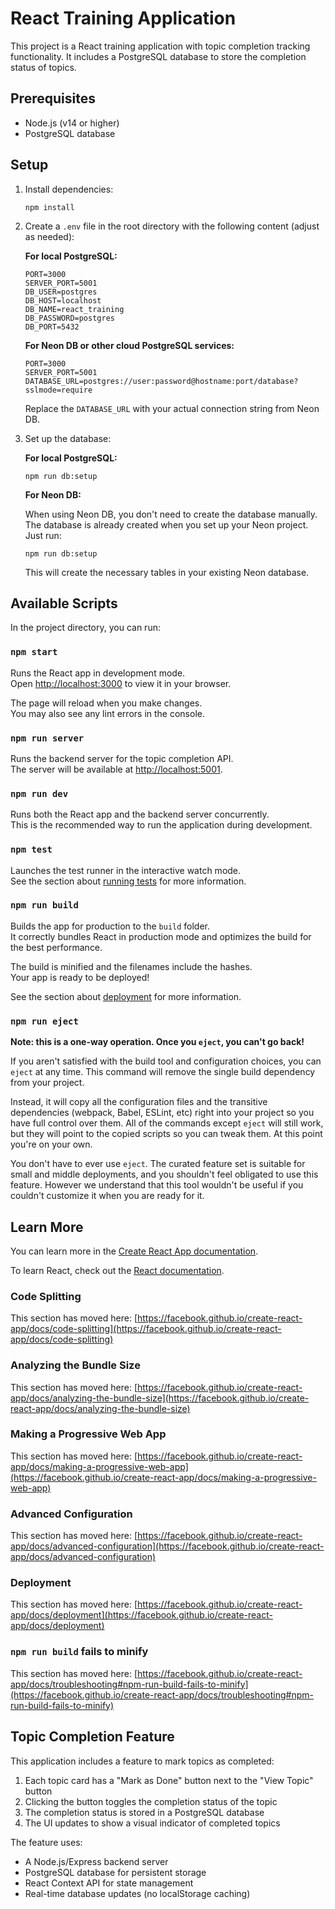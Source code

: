 # React Training Application

This project is a React training application with topic completion tracking functionality. It includes a PostgreSQL database to store the completion status of topics.

## Prerequisites

- Node.js (v14 or higher)
- PostgreSQL database

## Setup

1. Install dependencies:
   ```
   npm install
   ```

2. Create a `.env` file in the root directory with the following content (adjust as needed):

   **For local PostgreSQL:**
   ```
   PORT=3000
   SERVER_PORT=5001
   DB_USER=postgres
   DB_HOST=localhost
   DB_NAME=react_training
   DB_PASSWORD=postgres
   DB_PORT=5432
   ```

   **For Neon DB or other cloud PostgreSQL services:**
   ```
   PORT=3000
   SERVER_PORT=5001
   DATABASE_URL=postgres://user:password@hostname:port/database?sslmode=require
   ```
   
   Replace the `DATABASE_URL` with your actual connection string from Neon DB.

3. Set up the database:
   
   **For local PostgreSQL:**
   ```
   npm run db:setup
   ```
   
   **For Neon DB:**
   
   When using Neon DB, you don't need to create the database manually. The database is already created when you set up your Neon project. Just run:
   ```
   npm run db:setup
   ```
   This will create the necessary tables in your existing Neon database.

## Available Scripts

In the project directory, you can run:

### `npm start`

Runs the React app in development mode.\
Open [http://localhost:3000](http://localhost:3000) to view it in your browser.

The page will reload when you make changes.\
You may also see any lint errors in the console.

### `npm run server`

Runs the backend server for the topic completion API.\
The server will be available at [http://localhost:5001](http://localhost:5001).

### `npm run dev`

Runs both the React app and the backend server concurrently.\
This is the recommended way to run the application during development.

### `npm test`

Launches the test runner in the interactive watch mode.\
See the section about [running tests](https://facebook.github.io/create-react-app/docs/running-tests) for more information.

### `npm run build`

Builds the app for production to the `build` folder.\
It correctly bundles React in production mode and optimizes the build for the best performance.

The build is minified and the filenames include the hashes.\
Your app is ready to be deployed!

See the section about [deployment](https://facebook.github.io/create-react-app/docs/deployment) for more information.

### `npm run eject`

**Note: this is a one-way operation. Once you `eject`, you can't go back!**

If you aren't satisfied with the build tool and configuration choices, you can `eject` at any time. This command will remove the single build dependency from your project.

Instead, it will copy all the configuration files and the transitive dependencies (webpack, Babel, ESLint, etc) right into your project so you have full control over them. All of the commands except `eject` will still work, but they will point to the copied scripts so you can tweak them. At this point you're on your own.

You don't have to ever use `eject`. The curated feature set is suitable for small and middle deployments, and you shouldn't feel obligated to use this feature. However we understand that this tool wouldn't be useful if you couldn't customize it when you are ready for it.

## Learn More

You can learn more in the [Create React App documentation](https://facebook.github.io/create-react-app/docs/getting-started).

To learn React, check out the [React documentation](https://reactjs.org/).

### Code Splitting

This section has moved here: [https://facebook.github.io/create-react-app/docs/code-splitting](https://facebook.github.io/create-react-app/docs/code-splitting)

### Analyzing the Bundle Size

This section has moved here: [https://facebook.github.io/create-react-app/docs/analyzing-the-bundle-size](https://facebook.github.io/create-react-app/docs/analyzing-the-bundle-size)

### Making a Progressive Web App

This section has moved here: [https://facebook.github.io/create-react-app/docs/making-a-progressive-web-app](https://facebook.github.io/create-react-app/docs/making-a-progressive-web-app)

### Advanced Configuration

This section has moved here: [https://facebook.github.io/create-react-app/docs/advanced-configuration](https://facebook.github.io/create-react-app/docs/advanced-configuration)

### Deployment

This section has moved here: [https://facebook.github.io/create-react-app/docs/deployment](https://facebook.github.io/create-react-app/docs/deployment)

### `npm run build` fails to minify

This section has moved here: [https://facebook.github.io/create-react-app/docs/troubleshooting#npm-run-build-fails-to-minify](https://facebook.github.io/create-react-app/docs/troubleshooting#npm-run-build-fails-to-minify)

## Topic Completion Feature

This application includes a feature to mark topics as completed:

1. Each topic card has a "Mark as Done" button next to the "View Topic" button
2. Clicking the button toggles the completion status of the topic
3. The completion status is stored in a PostgreSQL database
4. The UI updates to show a visual indicator of completed topics

The feature uses:
- A Node.js/Express backend server
- PostgreSQL database for persistent storage
- React Context API for state management
- Real-time database updates (no localStorage caching)

